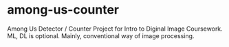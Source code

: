 # among-us-counter
Among Us Detector / Counter Project for Intro to Diginal Image Coursework. ML, DL is optional. Mainly, conventional way of image processing.
